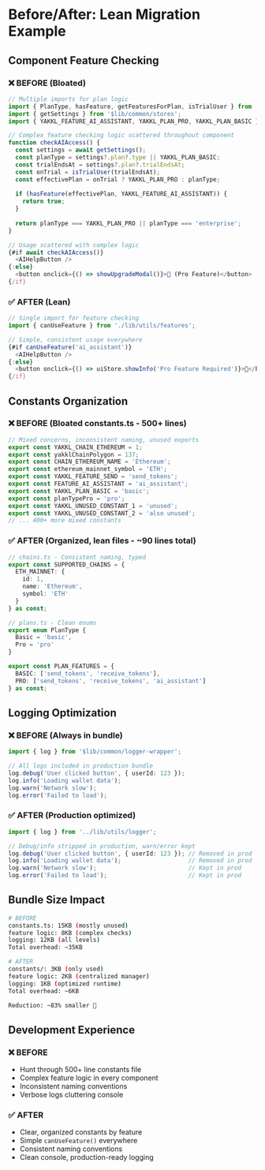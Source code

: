 # Before/After: Lean Migration Example

## Component Feature Checking

### ❌ BEFORE (Bloated)
```typescript
// Multiple imports for plan logic
import { PlanType, hasFeature, getFeaturesForPlan, isTrialUser } from '../config/features';
import { getSettings } from '$lib/common/stores';
import { YAKKL_FEATURE_AI_ASSISTANT, YAKKL_PLAN_PRO, YAKKL_PLAN_BASIC } from '$lib/common/constants';

// Complex feature checking logic scattered throughout component
function checkAIAccess() {
  const settings = await getSettings();
  const planType = settings?.plan?.type || YAKKL_PLAN_BASIC;
  const trialEndsAt = settings?.plan?.trialEndsAt;
  const onTrial = isTrialUser(trialEndsAt);
  const effectivePlan = onTrial ? YAKKL_PLAN_PRO : planType;
  
  if (hasFeature(effectivePlan, YAKKL_FEATURE_AI_ASSISTANT)) {
    return true;
  }
  
  return planType === YAKKL_PLAN_PRO || planType === 'enterprise';
}

// Usage scattered with complex logic
{#if await checkAIAccess()}
  <AIHelpButton />
{:else}
  <button onclick={() => showUpgradeModal()}>🤖 (Pro Feature)</button>
{/if}
```

### ✅ AFTER (Lean)
```typescript
// Single import for feature checking
import { canUseFeature } from './lib/utils/features';

// Simple, consistent usage everywhere
{#if canUseFeature('ai_assistant')}
  <AIHelpButton />
{:else}
  <button onclick={() => uiStore.showInfo('Pro Feature Required')}>🤖</button>
{/if}
```

## Constants Organization

### ❌ BEFORE (Bloated constants.ts - 500+ lines)
```typescript
// Mixed concerns, inconsistent naming, unused exports
export const YAKKL_CHAIN_ETHEREUM = 1;
export const yakklChainPolygon = 137;
export const CHAIN_ETHEREUM_NAME = 'Ethereum';
export const ethereum_mainnet_symbol = 'ETH';
export const YAKKL_FEATURE_SEND = 'send_tokens';
export const FEATURE_AI_ASSISTANT = 'ai_assistant';
export const YAKKL_PLAN_BASIC = 'basic';
export const planTypePro = 'pro';
export const YAKKL_UNUSED_CONSTANT_1 = 'unused';
export const YAKKL_UNUSED_CONSTANT_2 = 'also unused';
// ... 400+ more mixed constants
```

### ✅ AFTER (Organized, lean files - ~90 lines total)
```typescript
// chains.ts - Consistent naming, typed
export const SUPPORTED_CHAINS = {
  ETH_MAINNET: {
    id: 1,
    name: 'Ethereum', 
    symbol: 'ETH'
  }
} as const;

// plans.ts - Clean enums
export enum PlanType {
  Basic = 'basic',
  Pro = 'pro' 
}

export const PLAN_FEATURES = {
  BASIC: ['send_tokens', 'receive_tokens'],
  PRO: ['send_tokens', 'receive_tokens', 'ai_assistant']
} as const;
```

## Logging Optimization

### ❌ BEFORE (Always in bundle)
```typescript
import { log } from '$lib/common/logger-wrapper';

// All logs included in production bundle
log.debug('User clicked button', { userId: 123 });
log.info('Loading wallet data');
log.warn('Network slow');
log.error('Failed to load');
```

### ✅ AFTER (Production optimized)
```typescript
import { log } from '../lib/utils/logger';

// Debug/info stripped in production, warn/error kept
log.debug('User clicked button', { userId: 123 }); // Removed in prod
log.info('Loading wallet data');                   // Removed in prod  
log.warn('Network slow');                          // Kept in prod
log.error('Failed to load');                       // Kept in prod
```

## Bundle Size Impact

```bash
# BEFORE
constants.ts: 15KB (mostly unused)
feature logic: 8KB (complex checks)
logging: 12KB (all levels)
Total overhead: ~35KB

# AFTER  
constants/: 3KB (only used)
feature logic: 2KB (centralized manager)
logging: 1KB (optimized runtime)
Total overhead: ~6KB

Reduction: ~83% smaller 🎉
```

## Development Experience

### ❌ BEFORE
- Hunt through 500+ line constants file
- Complex feature logic in every component
- Inconsistent naming conventions
- Verbose logs cluttering console

### ✅ AFTER
- Clear, organized constants by feature
- Simple `canUseFeature()` everywhere
- Consistent naming conventions
- Clean console, production-ready logging